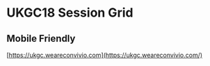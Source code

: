 # UKGC18 Session Grid
## Mobile Friendly

[https://ukgc.weareconvivio.com](https://ukgc.weareconvivio.com/)


